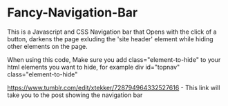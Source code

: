 # Fancy-Navigation-Bar
This is a Javascript and CSS Navigation bar that Opens with the click of a button, darkens the page exluding the 'site header' element while hiding other elements on the page.

When using this code, Make sure you add class="element-to-hide" to your html elements you want to hide, for example div id="topnav" class="element-to-hide"

  https://www.tumblr.com/edit/xtekker/728794964332527616 - This link will take you to the post showing the navigation bar
  
                              
